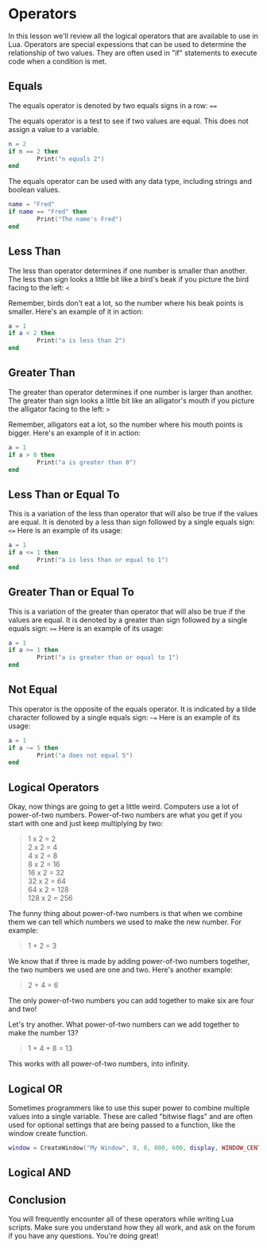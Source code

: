 # Operators

In this lesson we'll review all the logical operators that are available to use in Lua.  Operators are special expessions that can be used to determine the relationship of two values.  They are often used in "if" statements to execute code when a condition is met.

## Equals

The equals operator is denoted by two equals signs in a row: `==`

The equals operator is a test to see if two values are equal.  This does not assign a value to a variable.

```lua
n = 2
if n == 2 then
        Print("n equals 2")
end
```

The equals operator can be used with any data type, including strings and boolean values.

```lua
name = "Fred"
if name == "Fred" then
        Print("The name's Fred")
end
```

## Less Than

The less than operator determines if one number is smaller than another.  The less than sign looks a little bit like a bird's beak if you picture the bird facing to the left: `<`

Remember, birds don't eat a lot, so the number where his beak points is smaller.  Here's an example of it in action:

```lua
a = 1
if a < 2 then
        Print("a is less than 2")
end
```

## Greater Than

The greater than operator determines if one number is larger than another.  The greater than sign looks a little bit like an alligator's mouth if you picture the alligator facing to the left: `>`

Remember, alligators eat a lot, so the number where his mouth points is bigger.  Here's an example of it in action:

```lua
a = 1
if a > 0 then
        Print("a is greater than 0")
end
```

## Less Than or Equal To

This is a variation of the less than operator that will also be true if the values are equal. It is denoted by a less than sign followed by a single equals sign:
`<=`
Here is an example of its usage:

```lua
a = 1
if a <= 1 then
        Print("a is less than or equal to 1")
end
```

## Greater Than or Equal To

This is a variation of the greater than operator that will also be true if the values are equal.   It is denoted by a greater than sign followed by a single equals sign:
`>=`
Here is an example of its usage:

```lua
a = 1
if a >= 1 then
        Print("a is greater than or equal to 1")
end
```

## Not Equal

This operator is the opposite of the equals operator.  It is indicated by a tilde character followed by a single equals sign:
`~=`
Here is an example of its usage:

```lua
a = 1
if a ~= 5 then
        Print("a does not equal 5")
end
```

## Logical Operators

Okay, now things are going to get a little weird. Computers use a lot of power-of-two numbers. Power-of-two numbers are what you get if you start with one and just keep multiplying by two:
> 1 x 2 = 2  
> 2 x 2 = 4  
> 4 x 2 = 8  
> 8 x 2 = 16  
> 16 x 2 = 32  
> 32 x 2 = 64  
> 64 x 2 = 128  
> 128 x 2 = 256  

The funny thing about power-of-two numbers is that when we combine them we can tell which numbers we used to make the new number. For example:
> 1 + 2 = 3

We know that if three is made by adding power-of-two numbers together, the two numbers we used are one and two. Here's another example:
> 2 + 4 = 6

The only power-of-two numbers you can add together to make six are four and two!

Let's try another. What power-of-two numbers can we add together to make the number 13?
> 1 + 4 + 8 = 13

This works with all power-of-two numbers, into infinity.

## Logical OR

Sometimes programmers like to use this super power to combine multiple values into a single variable. These are called "bitwise flags" and are often used for optional settings that are being passed to a function, like the window create function.

```lua
window = CreateWindow("My Window", 0, 0, 800, 600, display, WINDOW_CENTER | WINDOW_TITLEBAR )
```

## Logical AND



## Conclusion

You will frequently encounter all of these operators while writing Lua scripts.  Make sure you understand how they all work, and ask on the forum if you have any questions.  You're doing great!
